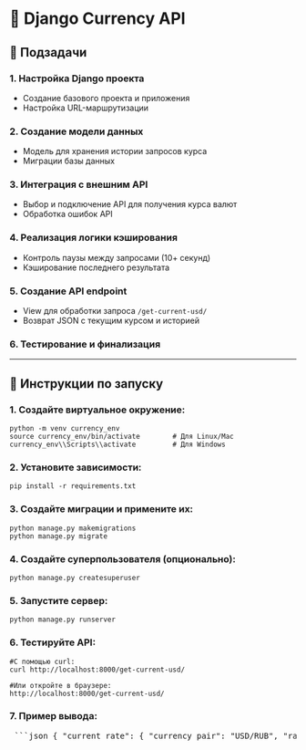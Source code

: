 # 💱 Django Currency API

## 📌 Подзадачи

### 1. Настройка Django проекта
- Создание базового проекта и приложения  
- Настройка URL-маршрутизации

### 2. Создание модели данных
- Модель для хранения истории запросов курса  
- Миграции базы данных

### 3. Интеграция с внешним API
- Выбор и подключение API для получения курса валют  
- Обработка ошибок API

### 4. Реализация логики кэширования
- Контроль паузы между запросами (10+ секунд)  
- Кэширование последнего результата

### 5. Создание API endpoint
- View для обработки запроса `/get-current-usd/`  
- Возврат JSON с текущим курсом и историей

### 6. Тестирование и финализация

---

## 🚀 Инструкции по запуску

### 1. Создайте виртуальное окружение:

    python -m venv currency_env  
    source currency_env/bin/activate        # Для Linux/Mac  
    currency_env\\Scripts\\activate         # Для Windows

### 2. Установите зависимости:

    pip install -r requirements.txt

### 3. Создайте миграции и примените их:

    python manage.py makemigrations  
    python manage.py migrate

### 4. Создайте суперпользователя (опционально):

    python manage.py createsuperuser

### 5. Запустите сервер:

    python manage.py runserver

### 6. Тестируйте API:

    #С помощью curl:  
    curl http://localhost:8000/get-current-usd/

    #Или откройте в браузере:  
    http://localhost:8000/get-current-usd/

### 7. Пример вывода:
<pre lang="md"> ```json { "current_rate": { "currency_pair": "USD/RUB", "rate": 78.9107813558, "timestamp": "2025-06-04T17:03:58.506207+00:00" }, "last_10_requests": [ { "rate": 78.9108, "timestamp": "2025-06-04T17:03:58.506207+00:00", "source": "currencyapi.com" }, { "rate": 78.9108, "timestamp": "2025-06-04T15:07:18.203004+00:00", "source": "currencyapi.com" }, { "rate": 78.9108, "timestamp": "2025-06-04T15:06:17.284409+00:00", "source": "currencyapi.com" }, { "rate": 78.9108, "timestamp": "2025-06-04T15:04:38.763728+00:00", "source": "currencyapi.com" } ], "status": "success" } ``` </pre>